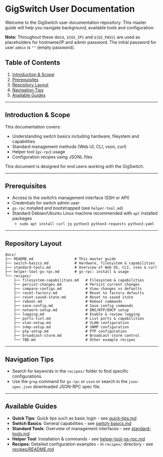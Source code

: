 # GigSwitch User Documentation

Welcome to the GigSwitch user documentation repository. This master guide will help you navigate background, available tools and configuration.

**Note:** Throughout these docs, `${GS_IP}` and `${GS_PASS}` are used as placeholders for hostname/IP and admin password. The initial password for user `admin` is `""` (empty password).

## Table of Contents

1. [Introduction & Scope](#introduction--scope)
2. [Prerequisites](#prerequisites)
3. [Repository Layout](#repository-layout)
4. [Navigation Tips](#navigation-tips)
5. [Available Guides](#available-guides)

---

## Introduction & Scope

This documentation covers:

- Understanding switch basics including hardware, fileystem and capabilities
- Standard management methods (Web UI, CLI, vson, curl)
- Helper tool (`gs-rpc`) usage
- Configuration recipes using JSONL files

This document is designed for end users working with the GigSwitch.

---

## Prerequisites

- Access to the switch’s management interface (SSH or API)
- Credentials for switch admin user
- `gs-rpc` installed and bootstrapped (see `helper-tool.md`)
- Standard Debian/Ubuntu Linux machine recommended with `apt` installed packages
  - `sudo apt install curl jq python3 python3-requests python3-yaml`

---

## Repository Layout

```plaintext
docs/
├── README.md                   # This master guide
├── switch-basics.md            # Hardware, filesystem & capabilities
├── standard-tools.md           # Overview of Web UI, CLI, vson & curl
├── helper-tool-gs-rpc.md       # gs-rpc: install & usage
└── recipes/
    ├── filesystem-capabilities.md   # Filesystem & capabilities
    ├── persist-changes.md           # Persist current changes
    ├── compare-configs.md           # View changes vs defaults
    ├── reset-factory.md             # Reset to factory defaults
    ├── reset-saved-state.md         # Reset to saved state
    ├── reboot.md                    # Reboot commands
    ├── save-config.md               # Save config commands
    ├── network-setup.md             # DNS/NTP/DHCP setup
    ├── logging.md                   # Enable & review logging
    ├── ports-list.md                # List ports & capabilities
    ├── vlan-setup.md                # VLAN configuration
    ├── snmp-setup.md                # SNMP configuration
    ├── ptp-setup.md                 # PTP configuration
    ├── broadcast-storm.md           # Broadcast storm control
    └── TBD.md                       # Other example recipes
```

---

## Navigation Tips

- Search for keywords in the `recipes/` folder to find specific configurations.
- Use the `grep` command for `gs-rpc` or `vson` or search in the `json-spec.json` downloaded JSON-RPC spec file.

---

## Available Guides

- **Quick Tips**: Quick tips such as basic login - see [quick-tips.md](quick-tips.md)
- **Switch Basics**: General capabilities - see [switch-basics.md](switch-basics.md)
- **Standard Tools**: Overview of management interfaces - see [standard-tools.md](standard-tools.md)
- **Helper Tool**: Installation & commands - see [helper-tool-gs-rpc.md](helper-tool-gs-rpc.md)
- **Recipes**: Detailed configuration examples - in `recipes/` directory - see [recipes/README.md](recipes/README.md)
